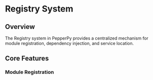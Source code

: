 # Registry System

## Overview
The Registry system in PepperPy provides a centralized mechanism for module registration, dependency injection, and service location.

## Core Features

### Module Registration 